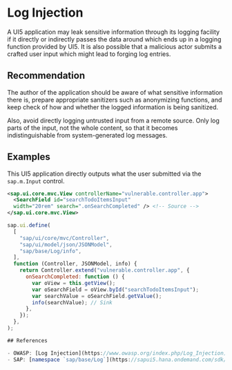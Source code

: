 # Log Injection

A UI5 application may leak sensitive information through its logging facility if it directly or indirectly passes the data around which ends up in a logging function provided by UI5. It is also possible that a malicious actor submits a crafted user input which might lead to forging log entries.

## Recommendation

The author of the application should be aware of what sensitive information there is, prepare appropriate sanitizers such as anonymizing functions, and keep check of how and whether the logged information is being sanitized.

Also, avoid directly logging untrusted input from a remote source. Only log parts of the input, not the whole content, so that it becomes indistinguishable from system-generated log messages.

## Examples

This UI5 application directly outputs what the user submitted via the `sap.m.Input` control.

``` xml
<sap.ui.core.mvc.View controllerName="vulnerable.controller.app">
  <SearchField id="searchTodoItemsInput"
  width="20rem" search=".onSearchCompleted" /> <!-- Source -->
</sap.ui.core.mvc.View>
```

``` javascript
sap.ui.define(
  [
    "sap/ui/core/mvc/Controller",
    "sap/ui/model/json/JSONModel",
    "sap/base/Log/info",
  ],
  function (Controller, JSONModel, info) {
    return Controller.extend("vulnerable.controller.app", {
      onSearchCompleted: function () {
        var oView = this.getView();
        var oSearchField = oView.byId("searchTodoItemsInput");
        var searchValue = oSearchField.getValue();
        info(searchValue); // Sink
      },
    });
  },
);

## References

- OWASP: [Log Injection](https://www.owasp.org/index.php/Log_Injection)
- SAP: [namespace `sap/base/Log`](https://sapui5.hana.ondemand.com/sdk/#api/module:sap/base/Log)
